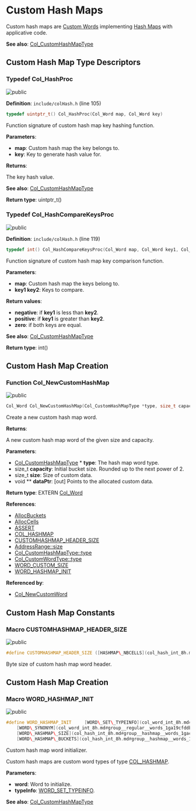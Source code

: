 <a id="group__customhashmap__words"></a>
# Custom Hash Maps

Custom hash maps are [Custom Words](group__custom__words.md#group__custom__words) implementing [Hash Maps](group__hashmap__words.md#group__hashmap__words) with applicative code.

**See also**: [Col\_CustomHashMapType](struct_col___custom_hash_map_type.md#struct_col___custom_hash_map_type)

## Custom Hash Map Type Descriptors

<a id="group__customhashmap__words_1gac6b7003867d2534bcc1848e410c05458"></a>
### Typedef Col\_HashProc

![][public]

**Definition**: `include/colHash.h` (line 105)

```cpp
typedef uintptr_t() Col_HashProc(Col_Word map, Col_Word key)
```

Function signature of custom hash map key hashing function.

**Parameters**:

* **map**: Custom hash map the key belongs to.
* **key**: Key to generate hash value for.


**Returns**:

The key hash value.



**See also**: [Col\_CustomHashMapType](struct_col___custom_hash_map_type.md#struct_col___custom_hash_map_type)



**Return type**: uintptr_t()

<a id="group__customhashmap__words_1gae157152eec296221c971af03b35d39fa"></a>
### Typedef Col\_HashCompareKeysProc

![][public]

**Definition**: `include/colHash.h` (line 119)

```cpp
typedef int() Col_HashCompareKeysProc(Col_Word map, Col_Word key1, Col_Word key2)
```

Function signature of custom hash map key comparison function.

**Parameters**:

* **map**: Custom hash map the keys belong to.
* **key1 key2**: Keys to compare.


**Return values**:

* **negative**: if **key1** is less than **key2**.
* **positive**: if **key1** is greater than **key2**.
* **zero**: if both keys are equal.



**See also**: [Col\_CustomHashMapType](struct_col___custom_hash_map_type.md#struct_col___custom_hash_map_type)



**Return type**: int()

## Custom Hash Map Creation

<a id="group__customhashmap__words_1gad516fa9041eb514e2c5193eb5d958f0e"></a>
### Function Col\_NewCustomHashMap

![][public]

```cpp
Col_Word Col_NewCustomHashMap(Col_CustomHashMapType *type, size_t capacity, size_t size, void **dataPtr)
```

Create a new custom hash map word.

**Returns**:

A new custom hash map word of the given size and capacity.



**Parameters**:

* [Col\_CustomHashMapType](struct_col___custom_hash_map_type.md#struct_col___custom_hash_map_type) * **type**: The hash map word type.
* size_t **capacity**: Initial bucket size. Rounded up to the next power of 2.
* size_t **size**: Size of custom data.
* void ** **dataPtr**: [out] Points to the allocated custom data.

**Return type**: EXTERN [Col\_Word](col_word_8h.md#group__words_1gadb626f9e195212e4fdfba7df154ad043)

**References**:

* [AllocBuckets](col_hash_8c.md#group__hashmap__words_1ga19e08b164be41d9b09cd4e10ba33ae27)
* [AllocCells](col_gc_8c.md#group__alloc_1gaeec69115deeb3321bdfbb4e42119f806)
* [ASSERT](col_internal_8h.md#group__error_1gac22830a985e1daed0c9eadba8c6f606e)
* [COL\_HASHMAP](col_word_8h.md#group__words_1gae3509634e52a76014e96c2575b5d8092)
* [CUSTOMHASHMAP\_HEADER\_SIZE](col_hash_int_8h.md#group__customhashmap__words_1ga983e7c0095b8a45a118d43878c885814)
* [AddressRange::size](struct_address_range.md#struct_address_range_1a80783f530919686945d93eb7b1e25623)
* [Col\_CustomHashMapType::type](struct_col___custom_hash_map_type.md#struct_col___custom_hash_map_type_1aea81519da7ec0622ec1a598637c4e488)
* [Col\_CustomWordType::type](struct_col___custom_word_type.md#struct_col___custom_word_type_1af9482efe5a6408bc622320619c3ccf9f)
* [WORD\_CUSTOM\_SIZE](col_word_int_8h.md#group__custom__words_1ga2610704afbab6a5ec38e561f17dde6ea)
* [WORD\_HASHMAP\_INIT](col_hash_int_8h.md#group__customhashmap__words_1gaed8104676b6b22313024cdc8c93bfe7f)

**Referenced by**:

* [Col\_NewCustomWord](col_word_8h.md#group__custom__words_1gaf9a6d324967159ae7abeb41a3d59cc79)

## Custom Hash Map Constants

<a id="group__customhashmap__words_1ga983e7c0095b8a45a118d43878c885814"></a>
### Macro CUSTOMHASHMAP\_HEADER\_SIZE

![][public]

```cpp
#define CUSTOMHASHMAP_HEADER_SIZE ([HASHMAP\_NBCELLS](col_hash_int_8h.md#group__hashmap__words_1ga3d9cbe4590e682edade0bff62397c5e5)*[CELL\_SIZE](col_conf_8h.md#group__alloc_1ga7a4127f14f16563da90eb3c836bc404f))
```

Byte size of custom hash map word header.





## Custom Hash Map Creation

<a id="group__customhashmap__words_1gaed8104676b6b22313024cdc8c93bfe7f"></a>
### Macro WORD\_HASHMAP\_INIT

![][public]

```cpp
#define WORD_HASHMAP_INIT     [WORD\_SET\_TYPEINFO](col_word_int_8h.md#group__custom__words_1gad327193f2befdd20bebdd2ee74023310)((word), (typeInfo)); \
    [WORD\_SYNONYM](col_word_int_8h.md#group__regular__words_1ga19cfddbcf0127f5088803cc68ddb8eaa)(word) = [WORD\_NIL](col_word_8h.md#group__words_1ga29e370264f4e5659ccc5be4de209f065); \
    [WORD\_HASHMAP\_SIZE](col_hash_int_8h.md#group__hashmap__words_1gac639d1878d96d8bb8d825822bc104b8c)(word) = 0; \
    [WORD\_HASHMAP\_BUCKETS](col_hash_int_8h.md#group__hashmap__words_1gaa3913885cb3625fe8ba8582eb3323315)(word) = [WORD\_NIL](col_word_8h.md#group__words_1ga29e370264f4e5659ccc5be4de209f065);( word ,typeInfo )
```

Custom hash map word initializer.

Custom hash maps are custom word types of type [COL\_HASHMAP](col_word_8h.md#group__words_1gae3509634e52a76014e96c2575b5d8092).






**Parameters**:

* **word**: Word to initialize.
* **typeInfo**: [WORD\_SET\_TYPEINFO](col_word_int_8h.md#group__custom__words_1gad327193f2befdd20bebdd2ee74023310).



**See also**: [Col\_CustomHashMapType](struct_col___custom_hash_map_type.md#struct_col___custom_hash_map_type)



[public]: https://img.shields.io/badge/-public-brightgreen (public)
[C++]: https://img.shields.io/badge/language-C%2B%2B-blue (C++)
[private]: https://img.shields.io/badge/-private-red (private)
[Markdown]: https://img.shields.io/badge/language-Markdown-blue (Markdown)
[static]: https://img.shields.io/badge/-static-lightgrey (static)